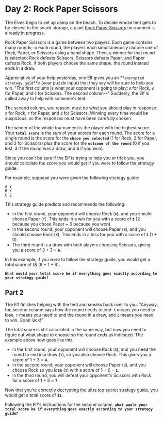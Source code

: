 # Day 2: Rock Paper Scissors
The Elves begin to set up camp on the beach. To decide whose tent gets to be closest to the snack storage, a giant [Rock Paper Scissors](https://en.wikipedia.org/wiki/Rock_paper_scissors) tournament is already in progress.

Rock Paper Scissors is a game between two players. Each game contains many rounds; in each round, the players each simultaneously choose one of Rock, Paper, or Scissors using a hand shape. Then, a winner for that round is selected: Rock defeats Scissors, Scissors defeats Paper, and Paper defeats Rock. If both players choose the same shape, the round instead ends in a draw.

Appreciative of your help yesterday, one Elf gives you an **`encrypted strategy guid`**e (your puzzle input) that they say will be sure to help you win. "The first column is what your opponent is going to play: `A` for Rock, `B` for Paper, and `C` for Scissors. The second column--" Suddenly, the Elf is called away to help with someone's tent.

The second column, you reason, must be what you should play in response: `X` for Rock, `Y` for Paper, and `Z` for Scissors. Winning every time would be suspicious, so the responses must have been carefully chosen.

The winner of the whole tournament is the player with the highest score. Your **`total score`** is the sum of your scores for each round. The score for a single round is the score for the **`shape you selected`** (1 for Rock, 2 for Paper, and 3 for Scissors) plus the score for the **`outcome of the round`** (0 if you lost, 3 if the round was a draw, and 6 if you won).

Since you can't be sure if the Elf is trying to help you or trick you, you should calculate the score you would get if you were to follow the strategy guide.

For example, suppose you were given the following strategy guide:
```text
A Y
B X
C Z
```
This strategy guide predicts and recommends the following:

* In the first round, your opponent will choose Rock (`A`), and you should choose Paper (`Y`). This ends in a win for you with a score of **`8`** (2 because you chose Paper + 6 because you won).
* In the second round, your opponent will choose Paper (`B`), and you should choose Rock (`X`). This ends in a loss for you with a score of **`1`** (1 + 0).
* The third round is a draw with both players choosing Scissors, giving you a score of 3 + 3 = **`6`**.

In this example, if you were to follow the strategy guide, you would get a total score of **`15`** (8 + 1 + 6).

**`What would your total score be if everything goes exactly according to your strategy guide?`**

## Part 2
The Elf finishes helping with the tent and sneaks back over to you. "Anyway, the second column says how the round needs to end: `X` means you need to lose, `Y` means you need to end the round in a draw, and `Z` means you need to win. Good luck!"

The total score is still calculated in the same way, but now you need to figure out what shape to choose so the round ends as indicated. The example above now goes like this:

* In the first round, your opponent will choose Rock (`A`), and you need the round to end in a draw (`Y`), so you also choose Rock. This gives you a score of 1 + 3 = **`4`**.
* In the second round, your opponent will choose Paper (`B`), and you choose Rock so you lose (`X`) with a score of 1 + 0 = **`1`**.
* In the third round, you will defeat your opponent's Scissors with Rock for a score of 1 + 6 = **`7`**.

Now that you're correctly decrypting the ultra top secret strategy guide, you would get a total score of **`12`**.

Following the Elf's instructions for the second column, **`what would your total score be if everything goes exactly according to your strategy guide?`**